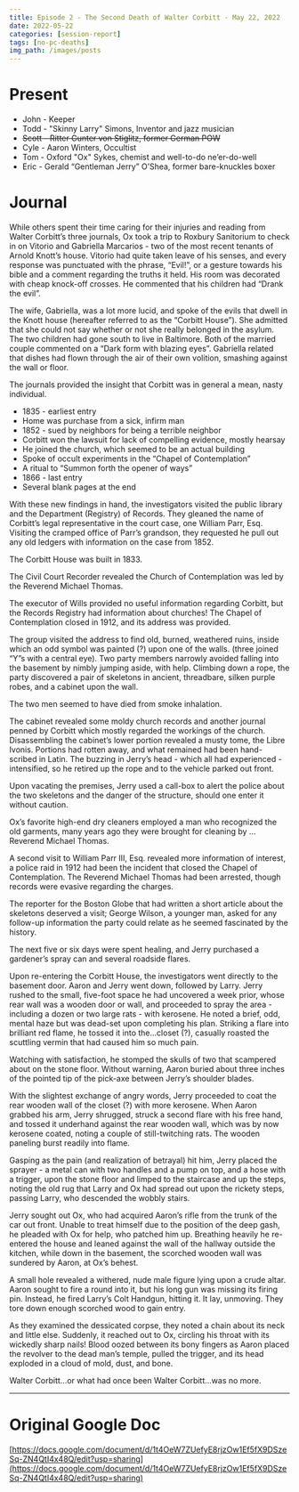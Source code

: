 ```yaml
---
title: Episode 2 - The Second Death of Walter Corbitt - May 22, 2022
date: 2022-05-22
categories: [session-report]
tags: [no-pc-deaths]
img_path: /images/posts
---
```


# Present

* John - Keeper
* Todd - "Skinny Larry" Simons, Inventor and jazz musician
* ~~Scott - Ritter Gunter von Stiglitz, former German POW~~
* Cyle - Aaron Winters, Occultist
* Tom - Oxford "Ox" Sykes, chemist and well-to-do ne’er-do-well
* Eric - Gerald “Gentleman Jerry” O’Shea, former bare-knuckles boxer

# Journal

While others spent their time caring for their injuries and reading from Walter Corbitt’s three journals, Ox took a trip to Roxbury Sanitorium to check in on Vitorio and Gabriella Marcarios - two of the most recent tenants of Arnold Knott’s house. Vitorio had quite taken leave of his senses, and every response was punctuated with the phrase, “Evil!”, or a gesture towards his bible and a comment regarding the truths it held. His room was decorated with cheap knock-off crosses. He commented that his children had “Drank the evil”.

The wife, Gabriella, was a lot more lucid, and spoke of the evils that dwell in the Knott house (hereafter referred to as the “Corbitt House”). She admitted that she could not say whether or not she really belonged in the asylum. The two children had gone south to live in Baltimore. Both of the married couple commented on a “Dark form with blazing eyes”. Gabriella related that dishes had flown through the air of their own volition, smashing against the wall or floor.

The journals provided the insight that Corbitt was in general a mean, nasty individual. 

* 1835 - earliest entry
* Home was purchase from a sick, infirm man
* 1852 - sued by neighbors for being a terrible neighbor
* Corbitt won the lawsuit for lack of compelling evidence, mostly hearsay
* He joined the church, which seemed to be an actual building
* Spoke of occult experiments in the “Chapel of Contemplation”
* A ritual to “Summon forth the opener of ways”
* 1866 - last entry
* Several blank pages at the end

With these new findings in hand, the investigators visited the public library and the Department (Registry) of Records. They gleaned the name of Corbitt’s legal representative in the court case, one William Parr, Esq. Visiting the cramped office of Parr’s grandson, they requested he pull out any old ledgers with information on the case from 1852.

The Corbitt House was built in 1833.

The Civil Court Recorder revealed the Church of Contemplation was led by the Reverend Michael Thomas.

The executor of Wills provided no useful information regarding Corbitt, but the Records Registry had information about churches! The Chapel of Contemplation closed in 1912, and its address was provided.

The group visited the address to find old, burned, weathered ruins, inside which an odd symbol was painted (?) upon one of the walls. (three joined “Y”s with a central eye). Two party members narrowly avoided falling into the basement by nimbly jumping aside, with help. Climbing down a rope, the party discovered a pair of skeletons in ancient, threadbare, silken purple robes, and a cabinet upon the wall.

The two men seemed to have died from smoke inhalation. 

The cabinet revealed some moldy church records and another journal penned by Corbitt which mostly regarded the workings of the church. Disassembling the cabinet’s lower portion revealed a musty tome, the Libre Ivonis. Portions had rotten away, and what remained had been hand-scribed in Latin. The buzzing in Jerry’s head - which all had experienced - intensified, so he retired up the rope and to the vehicle parked out front.

Upon vacating the premises, Jerry used a call-box to alert the police about the two skeletons and the danger of the structure, should one enter it without caution.

Ox’s favorite high-end dry cleaners employed a man who recognized the old garments, many years ago they were brought for cleaning by … Reverend Michael Thomas.

A second visit to William Parr III, Esq. revealed more information of interest, a police raid in 1912 had been the incident that closed the Chapel of Contemplation. The Reverend Michael Thomas had been arrested, though records were evasive regarding the charges.

The reporter for the Boston Globe that had written a short article about the skeletons deserved a visit; George Wilson, a younger man, asked for any follow-up information the party could relate as he seemed fascinated by the history.

The next five or six days were spent healing, and Jerry purchased a gardener’s spray can and several roadside flares.

Upon re-entering the Corbitt House, the investigators went directly to the basement door. Aaron and Jerry went down, followed by Larry. Jerry rushed to the small, five-foot space he had uncovered a week prior, whose rear wall was a wooden door or wall, and proceeded to spray the area - including a dozen or two large rats - with kerosene. He noted a brief, odd, mental haze but was dead-set upon completing his plan. Striking a flare into brilliant red flame, he tossed it into the...closet (?), casually roasted the scuttling vermin that had caused him so much pain. 

Watching with satisfaction, he stomped the skulls of two that scampered about on the stone floor. Without warning, Aaron buried about three inches of the pointed tip of the pick-axe between Jerry’s shoulder blades.

With the slightest exchange of angry words, Jerry proceeded to coat the rear wooden wall of the closet (?) with more kerosene. When Aaron grabbed his arm, Jerry shrugged, struck a second flare with his free hand, and tossed it underhand against the rear wooden wall, which was by now kerosene coated, noting a couple of still-twitching rats. The wooden paneling burst readily into flame.

Gasping as the pain (and realization of betrayal) hit him, Jerry placed the sprayer - a metal can with two handles and a pump on top, and a hose with a trigger, upon the stone floor and limped to the staircase and up the steps, noting the old rug that Larry and Ox had spread out upon the rickety steps, passing Larry, who descended the wobbly stairs.

Jerry sought out Ox, who had acquired Aaron’s rifle from the trunk of the car out front. Unable to treat himself due to the position of the deep gash, he pleaded with Ox for help, who patched him up. Breathing heavily he re-entered the house and leaned against the wall of the hallway outside the kitchen, while down in the basement, the scorched wooden wall was sundered by Aaron, at Ox’s behest.

A small hole revealed a withered, nude male figure lying upon a crude altar. Aaron sought to fire a round into it, but his long gun was missing its firing pin. Instead, he fired Larry’s Colt Handgun, hitting it. It lay, unmoving. They tore down enough scorched wood to gain entry.

As they examined the dessicated corpse, they noted a chain about its neck and little else. Suddenly, it reached out to Ox, circling his throat with its wickedly sharp nails! Blood oozed between its bony fingers as Aaron placed the revolver to the dead man’s temple, pulled the trigger, and its head exploded in a cloud of mold, dust, and bone.

Walter Corbitt...or what had once been Walter Corbitt...was no more.



---

# Original Google Doc

[https://docs.google.com/document/d/1t4OeW7ZUefyE8rjzOw1Ef5fX9DSzeSq-ZN4QtI4x48Q/edit?usp=sharing](https://docs.google.com/document/d/1t4OeW7ZUefyE8rjzOw1Ef5fX9DSzeSq-ZN4QtI4x48Q/edit?usp=sharing)
